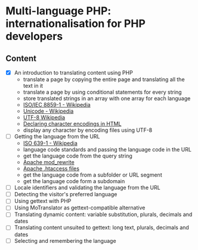 # Multi-language PHP: internationalisation for PHP developers

## Content

- [x] An introduction to translating content using PHP
  - translate a page by copying the entire page and translating all the text in it
  - translate a page by using conditional statements for every string
  - store translated strings in an array with one array for each language
  - [ISO/IEC 8859-1 - Wikipedia](https://en.wikipedia.org/wiki/ISO/IEC_8859-1)
  - [Unicode - Wikipedia](https://en.wikipedia.org/wiki/Unicode)
  - [UTF-8 Wikipedia](https://en.wikipedia.org/wiki/UTF-8)
  - [Declaring character encodings in HTML](https://www.w3.org/International/questions/qa-html-encoding-declarations)
  - display any character by encoding files using UTF-8
- [ ] Getting the language from the URL
  - [ISO 639-1 - Wikipedia](https://en.wikipedia.org/wiki/ISO_639-1) 
  - language code standards and passing the language code in the URL
  - get the language code from the query string
  - [Apache mod_rewrite](https://httpd.apache.org/docs/current/rewrite/intro.html)
  - [Apache .htaccess files](https://httpd.apache.org/docs/current/howto/htaccess.html)
  - get the language code from a subfolder or URL segment
  - get the language code form a subdomain
- [ ] Locale identifiers and validating the language from the URL
- [ ] Detecting the visitor's preferred language
- [ ] Using gettext with PHP
- [ ] Using MoTranslator as gettext-compatible alternative
- [ ] Translating dynamic content: variable substitution, plurals, decimals and dates
- [ ] Translating content unsuited to gettext: long text, plurals, decimals and dates
- [ ] Selecting and remembering the language
